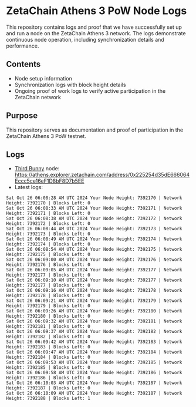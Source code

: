 # ZetaChain Athens 3 PoW Node Logs
This repository contains logs and proof that we have successfully set up and run a node on the ZetaChain Athens 3 network. The logs demonstrate continuous node operation, including synchronization details and performance.

## Contents
- Node setup information
- Synchronization logs with block height details
- Ongoing proof of work logs to verify active participation in the ZetaChain network

## Purpose
This repository serves as documentation and proof of participation in the ZetaChain Athens 3 PoW testnet.

## Logs

- [Third Bunny](https://thirdbunny.xyz/) node: https://athens.explorer.zetachain.com/address/0x225254d35dE666064Eccc5ce16eF1D8bF8D7b5EE
- Latest logs:
```
Sat Oct 26 06:08:28 AM UTC 2024 Your Node Height: 7392170 | Network Height: 7392170 | Blocks Left: 0
Sat Oct 26 06:08:33 AM UTC 2024 Your Node Height: 7392171 | Network Height: 7392171 | Blocks Left: 0
Sat Oct 26 06:08:38 AM UTC 2024 Your Node Height: 7392172 | Network Height: 7392172 | Blocks Left: 0
Sat Oct 26 06:08:44 AM UTC 2024 Your Node Height: 7392173 | Network Height: 7392173 | Blocks Left: 0
Sat Oct 26 06:08:49 AM UTC 2024 Your Node Height: 7392174 | Network Height: 7392174 | Blocks Left: 0
Sat Oct 26 06:08:54 AM UTC 2024 Your Node Height: 7392175 | Network Height: 7392175 | Blocks Left: 0
Sat Oct 26 06:09:00 AM UTC 2024 Your Node Height: 7392176 | Network Height: 7392176 | Blocks Left: 0
Sat Oct 26 06:09:05 AM UTC 2024 Your Node Height: 7392177 | Network Height: 7392177 | Blocks Left: 0
Sat Oct 26 06:09:10 AM UTC 2024 Your Node Height: 7392177 | Network Height: 7392177 | Blocks Left: 0
Sat Oct 26 06:09:16 AM UTC 2024 Your Node Height: 7392178 | Network Height: 7392178 | Blocks Left: 0
Sat Oct 26 06:09:21 AM UTC 2024 Your Node Height: 7392179 | Network Height: 7392179 | Blocks Left: 0
Sat Oct 26 06:09:26 AM UTC 2024 Your Node Height: 7392180 | Network Height: 7392180 | Blocks Left: 0
Sat Oct 26 06:09:32 AM UTC 2024 Your Node Height: 7392181 | Network Height: 7392181 | Blocks Left: 0
Sat Oct 26 06:09:37 AM UTC 2024 Your Node Height: 7392182 | Network Height: 7392182 | Blocks Left: 0
Sat Oct 26 06:09:42 AM UTC 2024 Your Node Height: 7392183 | Network Height: 7392183 | Blocks Left: 0
Sat Oct 26 06:09:47 AM UTC 2024 Your Node Height: 7392184 | Network Height: 7392184 | Blocks Left: 0
Sat Oct 26 06:09:53 AM UTC 2024 Your Node Height: 7392185 | Network Height: 7392185 | Blocks Left: 0
Sat Oct 26 06:09:58 AM UTC 2024 Your Node Height: 7392186 | Network Height: 7392186 | Blocks Left: 0
Sat Oct 26 06:10:03 AM UTC 2024 Your Node Height: 7392187 | Network Height: 7392187 | Blocks Left: 0
Sat Oct 26 06:10:09 AM UTC 2024 Your Node Height: 7392187 | Network Height: 7392188 | Blocks Left: 1
```
